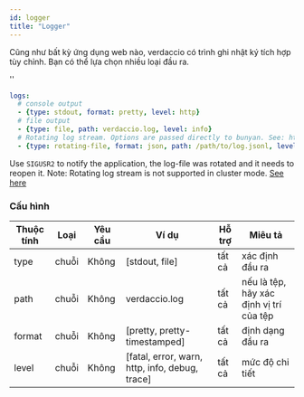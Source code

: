 ```yaml
---
id: logger
title: "Logger"
---
```


Cũng như bất kỳ ứng dụng web nào, verdaccio có trình ghi nhật ký tích hợp tùy chỉnh. Bạn có thể lựa chọn nhiều loại đầu ra.

<div id="codefund">''</div>

```yaml
logs:
  # console output
  - {type: stdout, format: pretty, level: http}
  # file output
  - {type: file, path: verdaccio.log, level: info}
  # Rotating log stream. Options are passed directly to bunyan. See: https://github.com/trentm/node-bunyan#stream-type-rotating-file
  - {type: rotating-file, format: json, path: /path/to/log.jsonl, level: http, options: {period: 1d}}
```

Use `SIGUSR2` to notify the application, the log-file was rotated and it needs to reopen it. Note: Rotating log stream is not supported in cluster mode. [See here](https://github.com/trentm/node-bunyan#stream-type-rotating-file)

### Cấu hình

| Thuộc tính | Loại  | Yêu cầu | Ví dụ                                          | Hỗ trợ | Miêu tả                                 |
| ---------- | ----- | ------- | ---------------------------------------------- | ------ | --------------------------------------- |
| type       | chuỗi | Không   | [stdout, file]                                 | tất cả | xác định đầu ra                         |
| path       | chuỗi | Không   | verdaccio.log                                  | tất cả | nếu là tệp, hãy xác định vị trí của tệp |
| format     | chuỗi | Không   | [pretty, pretty-timestamped]                   | tất cả | định dạng đầu ra                        |
| level      | chuỗi | Không   | [fatal, error, warn, http, info, debug, trace] | tất cả | mức độ chi tiết                         |